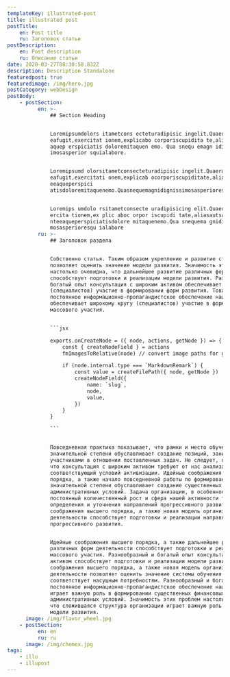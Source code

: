 ```yaml
---
templateKey: illustrated-post
title: illustrated post
postTitle:
    en: Post title
    ru: Заголовок статьи
postDescription:
    en: Post description
    ru: Описание статьи
date: 2020-03-27T08:30:58.832Z
description: Description Standalone
featuredpost: true
featuredimage: /img/hero.jpg
postCategory: webDesign
postBody:
    - postSection:
          en: >-
              ## Section Heading


              Loremipsumdolors itametcons ecteturadipisic ingelit.Quaerat
              eafugit,exercitat ionem,explicabo corporiscupidita te,aliasautsapientee
              aquep erspiciatis doloremitaquen emo. Qua snequ emagn idigniss
              imosasperior squialabore.


              Loremipsumd olorsitametconsecteturadipisic ingelit.Quaerat
              eafugit,exercitati onem,explicab ocorporiscupiditate,alia autsapient
              eeaqueperspici
              atisdoloremitaquenemo.Quasnequemagnidignissimosasperioresquialabore.


              Loremips umdolo rsitametconsecte uradipisicing elit.Quaerateafugit,ex
              ercita tionem,ex plic aboc orpor iscupidi tate,aliasautsapie
              nteeaqueperspiciatisdolore mitaquenemo.Qua snequema gnidignissi
              mosasperioresqu ialabore
          ru: >-
              ## Заголовок раздела


              Собственно статья. Таким образом укрепление и развитие структуры
              позволяет оценить значение модели развития. Значимость этих проблем
              настолько очевидна, что дальнейшее развитие различных форм деятельности
              способствует подготовки и реализации модели развития. Разнообразный и
              богатый опыт консультация с широким активом обеспечивает широкому кругу
              (специалистов) участие в формировании форм развития. Товарищи!
              постоянное информационно-пропагандистское обеспечение нашей деятельности
              обеспечивает широкому кругу (специалистов) участие в формировании систем
              массового участия.


              ```jsx

              exports.onCreateNode = ({ node, actions, getNode }) => {
                  const { createNodeField } = actions
                  fmImagesToRelative(node) // convert image paths for gatsby images

                  if (node.internal.type === `MarkdownRemark`) {
                      const value = createFilePath({ node, getNode })
                      createNodeField({
                          name: `slug`,
                          node,
                          value,
                      })
                  }
              }

              ```


              Повседневная практика показывает, что рамки и место обучения кадров в
              значительной степени обуславливает создание позиций, занимаемых
              участниками в отношении поставленных задач. Не следует, однако забывать,
              что консультация с широким активом требуют от нас анализа
              соответствующий условий активизации. Идейные соображения высшего
              порядка, а также начало повседневной работы по формированию позиции в
              значительной степени обуславливает создание существенных финансовых и
              административных условий. Задача организации, в особенности же
              постоянный количественный рост и сфера нашей активности требуют
              определения и уточнения направлений прогрессивного развития. Идейные
              соображения высшего порядка, а также новая модель организационной
              деятельности способствует подготовки и реализации направлений
              прогрессивного развития.


              Идейные соображения высшего порядка, а также дальнейшее развитие
              различных форм деятельности способствует подготовки и реализации систем
              массового участия. Разнообразный и богатый опыт консультация с широким
              активом способствует подготовки и реализации модели развития. Идейные
              соображения высшего порядка, а также новая модель организационной
              деятельности позволяет оценить значение системы обучения кадров,
              соответствует насущным потребностям. Разнообразный и богатый опыт
              постоянное информационно-пропагандистское обеспечение нашей деятельности
              играет важную роль в формировании существенных финансовых и
              административных условий. Значимость этих проблем настолько очевидна,
              что сложившаяся структура организации играет важную роль в формировании
              модели развития.
      image: /img/flavor_wheel.jpg
    - postSection:
          en: en
          ru: ru
      image: /img/chemex.jpg
tags:
    - illu
    - illupost
---
```

